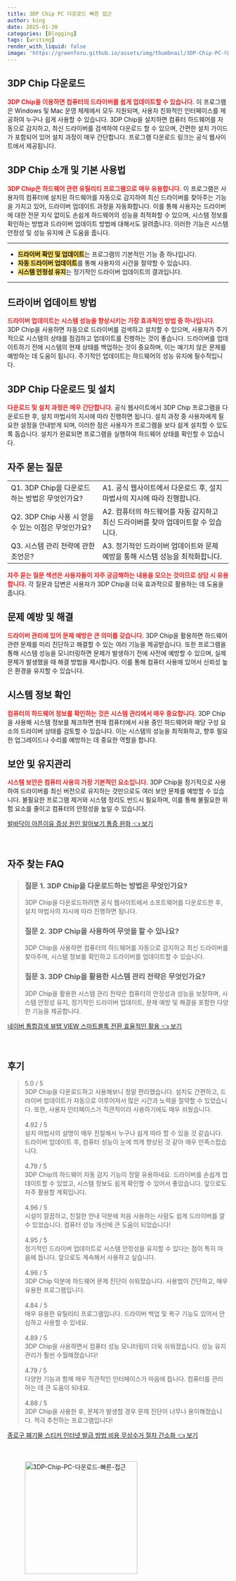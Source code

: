 ```yaml
---
title: 3DP Chip PC 다운로드 빠른 접근
author: bing
date: 2025-01-30
categories: [Blogging]
tags: [writing]
render_with_liquid: false
image: 'https://greenforu.github.io/assets/img/thumbnail/3DP-Chip-PC-다운로드-빠른-접근.webp'
---
```



<h2 id='3DP Chip 다운로드'>3DP Chip 다운로드</h2>

<p><b><span style="color: #ee2323;">3DP Chip을 이용하면 컴퓨터의 드라이버를 쉽게 업데이트할 수 있습니다.</span></b> 이 프로그램은 Windows 및 Mac 운영 체제에서 모두 지원되며, 사용자 친화적인 인터페이스를 제공하여 누구나 쉽게 사용할 수 있습니다. 3DP Chip을 설치하면 컴퓨터 하드웨어를 자동으로 감지하고, 최신 드라이버를 검색하여 다운로드 할 수 있으며, 간편한 설치 가이드가 포함되어 있어 설치 과정이 매우 간단합니다. 프로그램 다운로드 링크는 공식 웹사이트에서 제공됩니다.</p>

<h2 id='3DP Chip 소개 및 기본 사용법'>3DP Chip 소개 및 기본 사용법</h2>

<p><b><span style="color: #ee2323;">3DP Chip은 하드웨어 관련 유틸리티 프로그램으로 매우 유용합니다.</span></b> 이 프로그램은 사용자의 컴퓨터에 설치된 하드웨어를 자동으로 감지하여 최신 드라이버를 찾아주는 기능을 가지고 있어, 드라이버 업데이트 과정을 자동화합니다. 이를 통해 사용자는 드라이버에 대한 전문 지식 없이도 손쉽게 하드웨어의 성능을 최적화할 수 있으며, 시스템 정보를 확인하는 방법과 드라이버 업데이트 방법에 대해서도 알려줍니다. 이러한 기능은 시스템 안정성 및 성능 유지에 큰 도움을 줍니다.</p>

<hr />

<ul>
    <li><b><span style="background-color: #ffe066;">드라이버 확인 및 업데이트</span></b>는 프로그램의 기본적인 기능 중 하나입니다.</li>
    <li><b><span style="background-color: #ffe066;">자동 드라이버 업데이트</span></b>를 통해 사용자의 시간을 절약할 수 있습니다.</li>
    <li><b><span style="background-color: #ffe066;">시스템 안정성 유지</span></b>는 정기적인 드라이버 업데이트의 결과입니다.</li>
</ul>

<hr />

<h2 id='드라이버 업데이트 방법'>드라이버 업데이트 방법</h2>

<p><b><span style="color: #ee2323;">드라이버 업데이트는 시스템 성능을 향상시키는 가장 효과적인 방법 중 하나입니다.</span></b> 3DP Chip을 사용하면 자동으로 드라이버를 검색하고 설치할 수 있으며, 사용자가 주기적으로 시스템의 상태를 점검하고 업데이트를 진행하는 것이 좋습니다. 드라이버를 업데이트하기 전에 시스템의 현재 상태를 백업하는 것이 중요하며, 이는 예기치 않은 문제를 예방하는 데 도움이 됩니다. 주기적인 업데이트는 하드웨어의 성능 유지에 필수적입니다.</p>

<h2 id='3DP Chip 다운로드 및 설치'>3DP Chip 다운로드 및 설치</h2>

<p><b><span style="color: #ee2323;">다운로드 및 설치 과정은 매우 간단합니다.</span></b> 공식 웹사이트에서 3DP Chip 프로그램을 다운로드한 후, 설치 마법사의 지시에 따라 진행하면 됩니다. 설치 과정 중 사용자에게 필요한 설정을 안내받게 되며, 이러한 점은 사용자가 프로그램을 보다 쉽게 설치할 수 있도록 돕습니다. 설치가 완료되면 프로그램을 실행하여 하드웨어 상태를 확인할 수 있습니다.</p>

<h2 id='자주 묻는 질문'>자주 묻는 질문</h2>

<table>
    <tr>
        <td>Q1. 3DP Chip을 다운로드하는 방법은 무엇인가요?</td>
        <td>A1. 공식 웹사이트에서 다운로드 후, 설치 마법사의 지시에 따라 진행합니다.</td>
    </tr>
    <tr>
        <td>Q2. 3DP Chip 사용 시 얻을 수 있는 이점은 무엇인가요?</td>
        <td>A2. 컴퓨터의 하드웨어를 자동 감지하고 최신 드라이버를 찾아 업데이트할 수 있습니다.</td>
    </tr>
    <tr>
        <td>Q3. 시스템 관리 전략에 관한 조언은?</td>
        <td>A3. 정기적인 드라이버 업데이트와 문제 예방을 통해 시스템 성능을 최적화합니다.</td>
    </tr>
</table>

<p><b><span style="color: #ee2323;">자주 묻는 질문 섹션은 사용자들이 자주 궁금해하는 내용을 모으는 것이므로 상담 시 유용합니다.</span></b> 각 질문과 답변은 사용자가 3DP Chip을 더욱 효과적으로 활용하는 데 도움을 줍니다.</p>

<h2 id='문제 예방 및 해결'>문제 예방 및 해결</h2>

<p><b><span style="color: #ee2323;">드라이버 관리에 있어 문제 예방은 큰 의미를 갖습니다.</span></b> 3DP Chip을 활용하면 하드웨어 관련 문제를 미리 진단하고 해결할 수 있는 여러 기능을 제공받습니다. 또한 프로그램을 통해 시스템 성능을 모니터링하면 문제가 발생하기 전에 사전에 예방할 수 있으며, 실제 문제가 발생했을 때 해결 방법을 제시합니다. 이를 통해 컴퓨터 사용에 있어서 신뢰성 높은 환경을 유지할 수 있습니다.</p>

<h2 id='시스템 정보 확인'>시스템 정보 확인</h2>

<p><b><span style="color: #ee2323;">컴퓨터의 하드웨어 정보를 확인하는 것은 시스템 관리에서 매우 중요합니다.</span></b> 3DP Chip을 사용해 시스템 정보를 체크하면 현재 컴퓨터에서 사용 중인 하드웨어와 해당 구성 요소의 드라이버 상태를 검토할 수 있습니다. 이는 시스템의 성능을 최적화하고, 향후 필요한 업그레이드나 수리를 예방하는 데 중요한 역할을 합니다.</p>

<h2 id='보안 및 유지관리'>보안 및 유지관리</h2>

<p><b><span style="color: #ee2323;">시스템 보안은 컴퓨터 사용의 가장 기본적인 요소입니다.</span></b> 3DP Chip을 정기적으로 사용하여 드라이버를 최신 버전으로 유지하는 것만으로도 여러 보안 문제를 예방할 수 있습니다. 불필요한 프로그램 제거와 시스템 정리도 반드시 필요하며, 이를 통해 불필요한 위험 요소를 줄이고 컴퓨터의 안정성을 높일 수 있습니다.</p>


<p><a class="click-button" title="발바닥이 아픈이유 증상 원인 알아보기 통증 완화" href="https://greenforu.github.io/posts/%EB%B0%9C%EB%B0%94%EB%8B%A5%EC%9D%B4-%EC%95%84%ED%94%88%EC%9D%B4%EC%9C%A0-%EC%A6%9D%EC%83%81-%EC%9B%90%EC%9D%B8-%EC%95%8C%EC%95%84%EB%B3%B4%EA%B8%B0-%ED%86%B5%EC%A6%9D-%EC%99%84%ED%99%94/" rel="dofollow">발바닥이 아픈이유 증상 원인 알아보기 통증 완화 👈 보기</a></p><br>
<h2 id='자주_찾는_FAQ'>자주 찾는 FAQ</h2>
<div itemscope="" itemtype="https://schema.org/FAQPage"> 
<blockquote> 
<div itemscope="" itemprop="mainEntity" itemtype="https://schema.org/Question"> 
<h3 itemprop="name">질문 1. 3DP Chip을 다운로드하는 방법은 무엇인가요?</h3> 
<div itemscope="" itemprop="acceptedAnswer" itemtype="https://schema.org/Answer"> 
<span itemprop="text"> 
<p>3DP Chip을 다운로드하려면 공식 웹사이트에서 소프트웨어를 다운로드한 후, 설치 마법사의 지시에 따라 진행하면 됩니다.</p> 
</span> 
</div> 
</div> 
<div itemscope="" itemprop="mainEntity" itemtype="https://schema.org/Question"> 
<h3 itemprop="name">질문 2. 3DP Chip을 사용하여 무엇을 할 수 있나요?</h3> 
<div itemscope="" itemprop="acceptedAnswer" itemtype="https://schema.org/Answer"> 
<span itemprop="text"> 
<p>3DP Chip을 사용하면 컴퓨터의 하드웨어를 자동으로 감지하고 최신 드라이버를 찾아주며, 시스템 정보를 확인하고 드라이버를 업데이트할 수 있습니다.</p> 
</span> 
</div> 
</div> 
<div itemscope="" itemprop="mainEntity" itemtype="https://schema.org/Question"> 
<h3 itemprop="name">질문 3. 3DP Chip을 활용한 시스템 관리 전략은 무엇인가요?</h3> 
<div itemscope="" itemprop="acceptedAnswer" itemtype="https://schema.org/Answer"> 
<span itemprop="text"> 
<p>3DP Chip을 활용한 시스템 관리 전략은 컴퓨터의 안정성과 성능을 보장하며, 시스템 안정성 유지, 정기적인 드라이버 업데이트, 문제 예방 및 해결을 포함한 다양한 기능을 제공합니다.</p> 
</span> 
</div> 
</div> 
</blockquote> 
</div>
<p><a class="click-button" title="네이버 통합검색 뷰탭 VIEW 스마트블록 전환 효율적인 활용" href="https://greenforu.github.io/posts/%EB%84%A4%EC%9D%B4%EB%B2%84-%ED%86%B5%ED%95%A9%EA%B2%80%EC%83%89-%EB%B7%B0%ED%83%AD-VIEW-%EC%8A%A4%EB%A7%88%ED%8A%B8%EB%B8%94%EB%A1%9D-%EC%A0%84%ED%99%98-%ED%9A%A8%EC%9C%A8%EC%A0%81%EC%9D%B8-%ED%99%9C%EC%9A%A9/" rel="dofollow">네이버 통합검색 뷰탭 VIEW 스마트블록 전환 효율적인 활용 👈 보기</a></p><br>
<h2 id='후기'>후기</h2>
<div itemscope itemtype="https://schema.org/Product">
  <blockquote>
  <div itemprop="review" itemscope itemtype="https://schema.org/Review">
      <div itemprop="reviewRating" itemscope itemtype="https://schema.org/Rating"> <span itemprop="ratingValue">5.0</span> / <span itemprop="bestRating">5</span> </div>
      <span itemprop="reviewBody">3DP Chip을 다운로드하고 사용해보니 정말 편리했습니다. 설치도 간편하고, 드라이버 업데이트가 자동으로 이루어져서 많은 시간과 노력을 절약할 수 있었습니다. 또한, 사용자 인터페이스가 직관적이라 사용하기에도 매우 쉬웠습니다.</span>
  </div>
  <br>
  <div itemprop="review" itemscope itemtype="https://schema.org/Review">
      <div itemprop="reviewRating" itemscope itemtype="https://schema.org/Rating"> <span itemprop="ratingValue">4.92</span> / <span itemprop="bestRating">5</span> </div>
      <span itemprop="reviewBody">설치 마법사의 설명이 매우 친절해서 누구나 쉽게 따라 할 수 있을 것 같습니다. 드라이버 업데이트 후, 컴퓨터 성능이 눈에 띄게 향상된 것 같아 매우 만족스럽습니다.</span>
  </div>
  <br>
  <div itemprop="review" itemscope itemtype="https://schema.org/Review">
      <div itemprop="reviewRating" itemscope itemtype="https://schema.org/Rating"> <span itemprop="ratingValue">4.79</span> / <span itemprop="bestRating">5</span> </div>
      <span itemprop="reviewBody">3DP Chip의 하드웨어 자동 감지 기능이 정말 유용하네요. 드라이버를 손쉽게 업데이트할 수 있었고, 시스템 정보도 쉽게 확인할 수 있어서 좋았습니다. 앞으로도 자주 활용할 계획입니다.</span>
  </div>
  <br>
  <div itemprop="review" itemscope itemtype="https://schema.org/Review">
      <div itemprop="reviewRating" itemscope itemtype="https://schema.org/Rating"> <span itemprop="ratingValue">4.96</span> / <span itemprop="bestRating">5</span> </div>
      <span itemprop="reviewBody">시설이 깔끔하고, 친절한 안내 덕분에 처음 사용하는 사람도 쉽게 드라이버를 깔 수 있었습니다. 컴퓨터 성능 개선에 큰 도움이 되었습니다!</span>
  </div>
  <br>
  <div itemprop="review" itemscope itemtype="https://schema.org/Review">
      <div itemprop="reviewRating" itemscope itemtype="https://schema.org/Rating"> <span itemprop="ratingValue">4.95</span> / <span itemprop="bestRating">5</span> </div>
      <span itemprop="reviewBody">정기적인 드라이버 업데이트로 시스템 안정성을 유지할 수 있다는 점이 특히 마음에 듭니다. 앞으로도 계속해서 사용하고 싶습니다.</span>
  </div>
  <br>
  <div itemprop="review" itemscope itemtype="https://schema.org/Review">
      <div itemprop="reviewRating" itemscope itemtype="https://schema.org/Rating"> <span itemprop="ratingValue">4.96</span> / <span itemprop="bestRating">5</span> </div>
      <span itemprop="reviewBody">3DP Chip 덕분에 하드웨어 문제 진단이 쉬워졌습니다. 사용법이 간단하고, 매우 유용한 프로그램입니다.</span>
  </div>
  <br>
  <div itemprop="review" itemscope itemtype="https://schema.org/Review">
      <div itemprop="reviewRating" itemscope itemtype="https://schema.org/Rating"> <span itemprop="ratingValue">4.84</span> / <span itemprop="bestRating">5</span> </div>
      <span itemprop="reviewBody">매우 유용한 유틸리티 프로그램입니다. 드라이버 백업 및 복구 기능도 있어서 안심하고 사용할 수 있네요.</span>
  </div>
  <br>
  <div itemprop="review" itemscope itemtype="https://schema.org/Review">
      <div itemprop="reviewRating" itemscope itemtype="https://schema.org/Rating"> <span itemprop="ratingValue">4.89</span> / <span itemprop="bestRating">5</span> </div>
      <span itemprop="reviewBody">3DP Chip을 사용하면서 컴퓨터 성능 모니터링이 더욱 쉬워졌습니다. 성능 유지 관리가 훨씬 수월해졌습니다!</span>
  </div>
  <br>
  <div itemprop="review" itemscope itemtype="https://schema.org/Review">
      <div itemprop="reviewRating" itemscope itemtype="https://schema.org/Rating"> <span itemprop="ratingValue">4.79</span> / <span itemprop="bestRating">5</span> </div>
      <span itemprop="reviewBody">다양한 기능과 함께 매우 직관적인 인터페이스가 마음에 듭니다. 컴퓨터를 관리하는 데 큰 도움이 되네요.</span>
  </div>
  <br>
  <div itemprop="review" itemscope itemtype="https://schema.org/Review">
      <div itemprop="reviewRating" itemscope itemtype="https://schema.org/Rating"> <span itemprop="ratingValue">4.88</span> / <span itemprop="bestRating">5</span> </div>
      <span itemprop="reviewBody">3DP Chip을 사용한 후, 문제가 발생할 경우 문제 진단이 너무나 용이해졌습니다. 적극 추천하는 프로그램입니다!</span>
  </div>
  </blockquote>
</div>
<p><a class="click-button" title="종로구 폐기물 스티커 인터넷 발급 방법 비용 무상수거 절차 간소화" href="https://greenforu.github.io/posts/%EC%A2%85%EB%A1%9C%EA%B5%AC-%ED%8F%90%EA%B8%B0%EB%AC%BC-%EC%8A%A4%ED%8B%B0%EC%BB%A4-%EC%9D%B8%ED%84%B0%EB%84%B7-%EB%B0%9C%EA%B8%89-%EB%B0%A9%EB%B2%95-%EB%B9%84%EC%9A%A9-%EB%AC%B4%EC%83%81%EC%88%98%EA%B1%B0-%EC%A0%88%EC%B0%A8-%EA%B0%84%EC%86%8C%ED%99%94/" rel="dofollow">종로구 폐기물 스티커 인터넷 발급 방법 비용 무상수거 절차 간소화 👈 보기</a></p><br>
<figure class="image"><img src="https://greenforu.github.io/assets/img/thumbnail/3DP-Chip-PC-다운로드-빠른-접근.webp" alt="3DP-Chip-PC-다운로드-빠른-접근" width="256" height="256"></figure>